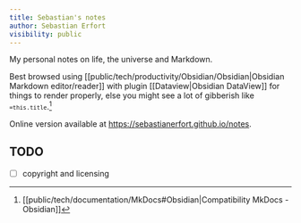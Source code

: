 ```yaml
---
title: Sebastian's notes
author: Sebastian Erfort
visibility: public
---
```


My personal notes on life, the universe and Markdown.

Best browsed using [[public/tech/productivity/Obsidian/Obsidian|Obsidian Markdown editor/reader]] with plugin [[Dataview|Obsidian DataView]] for things to render properly, else you might see a lot of gibberish like <code>`=this.title`</code>.[^1]

Online version available at <https://sebastianerfort.github.io/notes>.

[^1]: [[public/tech/documentation/MkDocs#Obsidian|Compatibility MkDocs - Obsidian]]

## TODO

- [ ] copyright and licensing